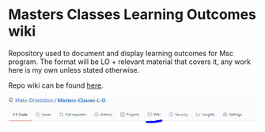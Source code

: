 # Masters Classes Learning Outcomes wiki

Repository used to document and display learning outcomes for Msc program. The format will be LO + relevant material that covers it, any work here is my own unless stated otherwise.

Repo wiki can be found [here](https://github.com/Maks-Drzezdzon/Masters-Classes-L-O/wiki). <br>

![](https://github.com/Maks-Drzezdzon/Masters-Classes-L-O/blob/master/images/wiki.JPG)
